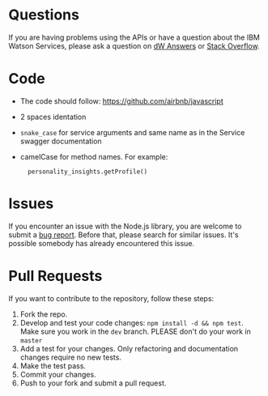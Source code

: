 # Questions

If you are having problems using the APIs or have a question about the IBM
Watson Services, please ask a question on
[dW Answers](https://developer.ibm.com/answers/questions/ask/?topics=watson)
or [Stack Overflow](http://stackoverflow.com/questions/ask?tags=ibm-watson).

# Code

* The code should follow: https://github.com/airbnb/javascript
* 2 spaces identation
* `snake_case` for service arguments and same name as in the Service swagger documentation
* camelCase for method names. For example:

		personality_insights.getProfile()


# Issues

If you encounter an issue with the Node.js library, you are welcome to submit
a [bug report](https://github.com/watson-developer-cloud/nodejs-wrapper/issues).
Before that, please search for similar issues. It's possible somebody has
already encountered this issue.

# Pull Requests

If you want to contribute to the repository, follow these steps:

1. Fork the repo.
2. Develop and test your code changes: `npm install -d && npm test`. Make sure you work in the `dev` branch. PLEASE don't do your work in `master`
3. Add a test for your changes. Only refactoring and documentation changes
require no new tests.
4. Make the test pass.
5. Commit your changes.
6. Push to your fork and submit a pull request.

